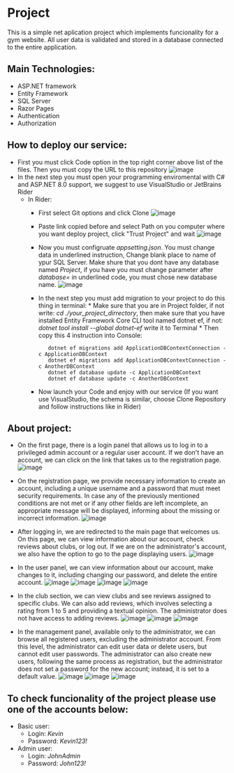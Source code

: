 # Project
This is a simple net aplication project which implements funcionality for a gym website. All user data is validated and stored in a database connected to the entire application.
## Main Technologies:
*  ASP.NET framework
*  Entity Framework
*  SQL Server
*  Razor Pages
*  Authentication
*  Authorization

## How to deploy our service:
*  First you must click Code option in the top right corner above list of the files. Then you must copy the URL to this repository
![image](https://github.com/maciejsachajdak/ASP.NET-Project/assets/119767371/63004507-0a57-44b1-8161-7127b360a9f8)
*  In the next step you must open your programming enviromental with C# and ASP.NET 8.0 support, we suggest to use VisualStudio or JetBrains Rider
    * In Rider:
        * First select Git options and click Clone
      ![image](https://github.com/maciejsachajdak/ASP.NET-Project/assets/119767371/beb187d8-82ea-417c-9246-f982920ffcd2)
        * Paste link copied before and select Path on you computer where you want deploy project, click "Trust Project" and wait
      ![image](https://github.com/maciejsachajdak/ASP.NET-Project/assets/119767371/21fd00a7-b582-421d-8612-a7abb56f358a)
        * Now you must configruate _appsetting.json_. You must change data in underlined instruction, Change blank place to name of ypur SQL Server. Make shure that you dont have any database named _Project_, if you have you must change parameter after _database=_ in underlined code, you must chose new database name.
      ![image](https://github.com/maciejsachajdak/ASP.NET-Project/assets/119767371/30b781ce-1d76-4ddb-a961-14e92d41bce0)
         * In the next step you must add migration to your project to do this thing in terminal:
               * Make sure that you are in Project folder, if not write: _cd ./your_project_dirrectory_, then make sure that you have installed Entity Framework Core CLI tool                    named dotnet ef, if not: _dotnet tool install --global dotnet-ef_ write it to Terminal
               * Then copy this 4 instruction into Console:

                  dotnet ef migrations add ApplicationDBContextConnection -c ApplicationDBContext 
                  dotnet ef migrations add ApplicationDBContextConnection -c AnotherDBContext
                  dotnet ef database update -c ApplicationDBContext
                  dotnet ef database update -c AnotherDBContext
         * Now launch your Code and enjoy with our service (If you want use VisualStudio, the schema is similar, choose Clone Repository and follow instructions like in Rider)

## About project:
* On the first page, there is a login panel that allows us to log in to a privileged admin account or a regular user account. If we don't have an account, we can click on the link that takes us to the registration page. 
![image](https://github.com/maciejsachajdak/ASP.NET-Project/assets/120064585/cf5fec1e-b757-48e1-b65a-f762ce062f80)

* On the registration page, we provide necessary information to create an account, including a unique username and a password that must meet security requirements. In case any of the previously mentioned conditions are not met or if any other fields are left incomplete, an appropriate message will be displayed, informing about the missing or incorrect information.
![image](https://github.com/maciejsachajdak/ASP.NET-Project/assets/120064585/e0aeabfd-905c-41e6-8eeb-fa198a3b5604)

* After logging in, we are redirected to the main page that welcomes us. On this page, we can view information about our account, check reviews about clubs, or log out. If we are on the administrator's account, we also have the option to go to the page displaying users.
![image](https://github.com/maciejsachajdak/ASP.NET-Project/assets/120064585/87d484b6-c997-4395-b70d-5835b2eb2303)

* In the user panel, we can view information about our account, make changes to it, including changing our password, and delete the entire account.
![image](https://github.com/maciejsachajdak/ASP.NET-Project/assets/120064585/2611a9a7-e5f2-4762-9d53-9d348cc42023)
![image](https://github.com/maciejsachajdak/ASP.NET-Project/assets/120064585/eb75cdcf-c2ed-47e3-88a1-c6c11681e3b3)
![image](https://github.com/maciejsachajdak/ASP.NET-Project/assets/120064585/c428f14b-4ab5-406a-8800-b24350cb9816)
![image](https://github.com/maciejsachajdak/ASP.NET-Project/assets/120064585/63354cfd-dc0b-49c6-9451-10a74c913d80)

* In the club section, we can view clubs and see reviews assigned to specific clubs. We can also add reviews, which involves selecting a rating from 1 to 5 and providing a textual opinion. The administrator does not have access to adding reviews.
![image](https://github.com/maciejsachajdak/ASP.NET-Project/assets/120064585/428845bb-3fd2-4a71-966c-fcffadbc24e1)
![image](https://github.com/maciejsachajdak/ASP.NET-Project/assets/120064585/9b8dc4c6-9e18-4712-8654-17e96977afee)
![image](https://github.com/maciejsachajdak/ASP.NET-Project/assets/120064585/38c932b8-f18c-4045-b0d8-9efd4da2bcc0)

* In the management panel, available only to the administrator, we can browse all registered users, excluding the administrator account. From this level, the administrator can edit user data or delete users, but cannot edit user passwords. The administrator can also create new users, following the same process as registration, but the administrator does not set a password for the new account; instead, it is set to a default value.
![image](https://github.com/maciejsachajdak/ASP.NET-Project/assets/120064585/e944555b-d126-4b81-814b-9296f7fe74e3)
![image](https://github.com/maciejsachajdak/ASP.NET-Project/assets/120064585/67f6675e-0f44-4909-8e40-6382f229c268)
![image](https://github.com/maciejsachajdak/ASP.NET-Project/assets/120064585/3a72b474-f6a1-4803-b077-e4b30d5bda25)

## To check funcionality of the project please use one of the accounts below:
* Basic user:
   * Login: _Kevin_
   * Password: _Kevin123!_
* Admin user:
   * Login: _JohnAdmin_
   * Password: _John123!_
